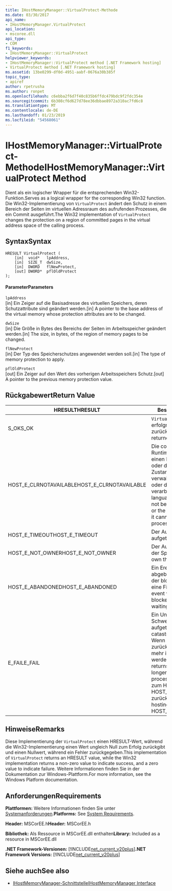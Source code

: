 ```yaml
---
title: IHostMemoryManager::VirtualProtect-Methode
ms.date: 03/30/2017
api_name:
- IHostMemoryManager.VirtualProtect
api_location:
- mscoree.dll
api_type:
- COM
f1_keywords:
- IHostMemoryManager::VirtualProtect
helpviewer_keywords:
- IHostMemoryManager::VirtualProtect method [.NET Framework hosting]
- VirtualProtect method [.NET Framework hosting]
ms.assetid: 13be0299-df0d-4951-aabf-0676a30b385f
topic_type:
- apiref
author: rpetrusha
ms.author: ronpet
ms.openlocfilehash: c6ebba2f6d7f40c835b6ffdc479bdc9f2fdc354e
ms.sourcegitcommit: 6b308cf6d627d78ee36dbbae8972a310ac7fd6c8
ms.translationtype: MT
ms.contentlocale: de-DE
ms.lasthandoff: 01/23/2019
ms.locfileid: "54568061"
---
```

# <a name="ihostmemorymanagervirtualprotect-method"></a><span data-ttu-id="b8b01-102">IHostMemoryManager::VirtualProtect-Methode</span><span class="sxs-lookup"><span data-stu-id="b8b01-102">IHostMemoryManager::VirtualProtect Method</span></span>
<span data-ttu-id="b8b01-103">Dient als ein logischer Wrapper für die entsprechenden Win32-Funktion.</span><span class="sxs-lookup"><span data-stu-id="b8b01-103">Serves as a logical wrapper for the corresponding Win32 function.</span></span> <span data-ttu-id="b8b01-104">Die Win32-Implementierung von `VirtualProtect` ändert den Schutz in einem Bereich der Seiten im virtuellen Adressraum des aufrufenden Prozesses, die ein Commit ausgeführt.</span><span class="sxs-lookup"><span data-stu-id="b8b01-104">The Win32 implementation of `VirtualProtect` changes the protection on a region of committed pages in the virtual address space of the calling process.</span></span>  
  
## <a name="syntax"></a><span data-ttu-id="b8b01-105">Syntax</span><span class="sxs-lookup"><span data-stu-id="b8b01-105">Syntax</span></span>  
  
```  
HRESULT VirtualProtect (  
    [in]  void*   lpAddress,  
    [in]  SIZE_T  dwSize,  
    [in]  DWORD   flNewProtect,  
    [out] DWORD*  pflOldProtect  
);  
```  
  
#### <a name="parameters"></a><span data-ttu-id="b8b01-106">Parameter</span><span class="sxs-lookup"><span data-stu-id="b8b01-106">Parameters</span></span>  
 `lpAddress`  
 <span data-ttu-id="b8b01-107">[in] Ein Zeiger auf die Basisadresse des virtuellen Speichers, deren Schutzattribute sind geändert werden.</span><span class="sxs-lookup"><span data-stu-id="b8b01-107">[in] A pointer to the base address of the virtual memory whose protection attributes are to be changed.</span></span>  
  
 `dwSize`  
 <span data-ttu-id="b8b01-108">[in] Die Größe in Bytes des Bereichs der Seiten im Arbeitsspeicher geändert werden.</span><span class="sxs-lookup"><span data-stu-id="b8b01-108">[in] The size, in bytes, of the region of memory pages to be changed.</span></span>  
  
 `flNewProtect`  
 <span data-ttu-id="b8b01-109">[in] Der Typ des Speicherschutzes angewendet werden soll.</span><span class="sxs-lookup"><span data-stu-id="b8b01-109">[in] The type of memory protection to apply.</span></span>  
  
 `pflOldProtect`  
 <span data-ttu-id="b8b01-110">[out] Ein Zeiger auf den Wert des vorherigen Arbeitsspeichers Schutz.</span><span class="sxs-lookup"><span data-stu-id="b8b01-110">[out] A pointer to the previous memory protection value.</span></span>  
  
## <a name="return-value"></a><span data-ttu-id="b8b01-111">Rückgabewert</span><span class="sxs-lookup"><span data-stu-id="b8b01-111">Return Value</span></span>  
  
|<span data-ttu-id="b8b01-112">HRESULT</span><span class="sxs-lookup"><span data-stu-id="b8b01-112">HRESULT</span></span>|<span data-ttu-id="b8b01-113">Beschreibung</span><span class="sxs-lookup"><span data-stu-id="b8b01-113">Description</span></span>|  
|-------------|-----------------|  
|<span data-ttu-id="b8b01-114">S_OK</span><span class="sxs-lookup"><span data-stu-id="b8b01-114">S_OK</span></span>|<span data-ttu-id="b8b01-115">`VirtualProtect` wurde erfolgreich zurückgegeben.</span><span class="sxs-lookup"><span data-stu-id="b8b01-115">`VirtualProtect` returned successfully.</span></span>|  
|<span data-ttu-id="b8b01-116">HOST_E_CLRNOTAVAILABLE</span><span class="sxs-lookup"><span data-stu-id="b8b01-116">HOST_E_CLRNOTAVAILABLE</span></span>|<span data-ttu-id="b8b01-117">Die common Language Runtime (CLR) wurde nicht in einen Prozess geladen wurde, oder die CLR ist in einem Zustand, in dem nicht verwalteten Code ausführen oder den Aufruf erfolgreich zu verarbeiten.</span><span class="sxs-lookup"><span data-stu-id="b8b01-117">The common language runtime (CLR) has not been loaded into a process, or the CLR is in a state in which it cannot run managed code or process the call successfully.</span></span>|  
|<span data-ttu-id="b8b01-118">HOST_E_TIMEOUT</span><span class="sxs-lookup"><span data-stu-id="b8b01-118">HOST_E_TIMEOUT</span></span>|<span data-ttu-id="b8b01-119">Der Aufruf ist ein Timeout aufgetreten.</span><span class="sxs-lookup"><span data-stu-id="b8b01-119">The call timed out.</span></span>|  
|<span data-ttu-id="b8b01-120">HOST_E_NOT_OWNER</span><span class="sxs-lookup"><span data-stu-id="b8b01-120">HOST_E_NOT_OWNER</span></span>|<span data-ttu-id="b8b01-121">Der Aufrufer ist nicht Besitzer der Sperre.</span><span class="sxs-lookup"><span data-stu-id="b8b01-121">The caller does not own the lock.</span></span>|  
|<span data-ttu-id="b8b01-122">HOST_E_ABANDONED</span><span class="sxs-lookup"><span data-stu-id="b8b01-122">HOST_E_ABANDONED</span></span>|<span data-ttu-id="b8b01-123">Ein Ereignis wurde abgebrochen, während sich der blockierte Thread oder eine Fiber darauf gewartet.</span><span class="sxs-lookup"><span data-stu-id="b8b01-123">An event was canceled while a blocked thread or fiber was waiting on it.</span></span>|  
|<span data-ttu-id="b8b01-124">E_FAIL</span><span class="sxs-lookup"><span data-stu-id="b8b01-124">E_FAIL</span></span>|<span data-ttu-id="b8b01-125">Ein Unbekannter Schwerwiegender Fehler ist aufgetreten.</span><span class="sxs-lookup"><span data-stu-id="b8b01-125">An unknown catastrophic failure occurred.</span></span> <span data-ttu-id="b8b01-126">Wenn eine Methode E_FAIL zurückgibt, ist die CLR nicht mehr im Prozess verwendet werden.</span><span class="sxs-lookup"><span data-stu-id="b8b01-126">When a method returns E_FAIL, the CLR is no longer usable within the process.</span></span> <span data-ttu-id="b8b01-127">Nachfolgende Aufrufe zum Hosten der Methoden HOST_E_CLRNOTAVAILABLE zurück.</span><span class="sxs-lookup"><span data-stu-id="b8b01-127">Subsequent calls to hosting methods return HOST_E_CLRNOTAVAILABLE.</span></span>|  
  
## <a name="remarks"></a><span data-ttu-id="b8b01-128">Hinweise</span><span class="sxs-lookup"><span data-stu-id="b8b01-128">Remarks</span></span>  
 <span data-ttu-id="b8b01-129">Diese Implementierung der `VirtualProtect` einen HRESULT-Wert, während die Win32-Implementierung einen Wert ungleich Null zum Erfolg zurückgibt und einen Nullwert, während ein Fehler zurückgegeben.</span><span class="sxs-lookup"><span data-stu-id="b8b01-129">This implementation of `VirtualProtect` returns an HRESULT value, while the Win32 implementation returns a non-zero value to indicate success, and a zero value to indicate failure.</span></span> <span data-ttu-id="b8b01-130">Weitere Informationen finden Sie in der Dokumentation zur Windows-Plattform.</span><span class="sxs-lookup"><span data-stu-id="b8b01-130">For more information, see the Windows Platform documentation.</span></span>  
  
## <a name="requirements"></a><span data-ttu-id="b8b01-131">Anforderungen</span><span class="sxs-lookup"><span data-stu-id="b8b01-131">Requirements</span></span>  
 <span data-ttu-id="b8b01-132">**Plattformen:** Weitere Informationen finden Sie unter [Systemanforderungen](../../../../docs/framework/get-started/system-requirements.md).</span><span class="sxs-lookup"><span data-stu-id="b8b01-132">**Platforms:** See [System Requirements](../../../../docs/framework/get-started/system-requirements.md).</span></span>  
  
 <span data-ttu-id="b8b01-133">**Header:** MSCorEE.h</span><span class="sxs-lookup"><span data-stu-id="b8b01-133">**Header:** MSCorEE.h</span></span>  
  
 <span data-ttu-id="b8b01-134">**Bibliothek:** Als Ressource in MSCorEE.dll enthalten</span><span class="sxs-lookup"><span data-stu-id="b8b01-134">**Library:** Included as a resource in MSCorEE.dll</span></span>  
  
 <span data-ttu-id="b8b01-135">**.NET Framework-Versionen:** [!INCLUDE[net_current_v20plus](../../../../includes/net-current-v20plus-md.md)]</span><span class="sxs-lookup"><span data-stu-id="b8b01-135">**.NET Framework Versions:** [!INCLUDE[net_current_v20plus](../../../../includes/net-current-v20plus-md.md)]</span></span>  
  
## <a name="see-also"></a><span data-ttu-id="b8b01-136">Siehe auch</span><span class="sxs-lookup"><span data-stu-id="b8b01-136">See also</span></span>
- [<span data-ttu-id="b8b01-137">IHostMemoryManager-Schnittstelle</span><span class="sxs-lookup"><span data-stu-id="b8b01-137">IHostMemoryManager Interface</span></span>](../../../../docs/framework/unmanaged-api/hosting/ihostmemorymanager-interface.md)

